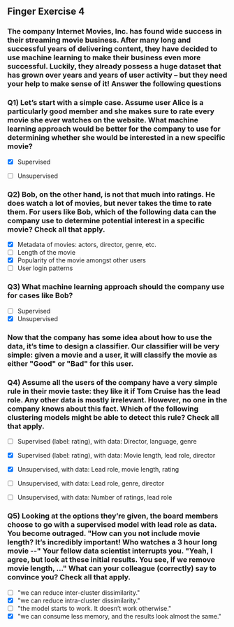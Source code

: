 ## Finger Exercise 4

### The company Internet Movies, Inc. has found wide success in their streaming movie business. After many long and successful years of delivering content, they have decided to use machine learning to make their business even more successful. Luckily, they already possess a huge dataset that has grown over years and years of user activity – but they need your help to make sense of it! Answer the following questions

### Q1) Let’s start with a simple case. Assume user Alice is a particularly good member and she makes sure to rate every movie she ever watches on the website. What machine learning approach would be better for the company to use for determining whether she would be interested in a new specific movie?
- [x] Supervised
- [ ] Unsupervised


### Q2) Bob, on the other hand, is not that much into ratings. He does watch a lot of movies, but never takes the time to rate them. For users like Bob, which of the following data can the company use to determine potential interest in a specific movie? Check all that apply.

- [x] Metadata of movies: actors, director, genre, etc.
- [ ] Length of the movie
- [x] Popularity of the movie amongst other users
- [ ] User login patterns

### Q3) What machine learning approach should the company use for cases like Bob?
- [ ] Supervised
- [x] Unsupervised

### Now that the company has some idea about how to use the data, it’s time to design a classifier. Our classifier will be very simple: given a movie and a user, it will classify the movie as either "Good" or "Bad" for this user.

### Q4) Assume all the users of the company have a very simple rule in their movie taste: they like it if Tom Cruise has the lead role. Any other data is mostly irrelevant. However, no one in the company knows about this fact. Which of the following clustering models might be able to detect this rule? Check all that apply.

- [ ] Supervised (label: rating), with data: Director, language, genre
- [x] Supervised (label: rating), with data: Movie length, lead role, director
- [x] Unsupervised, with data: Lead role, movie length, rating
- [ ] Unsupervised, with data: Lead role, genre, director
- [ ] Unsupervised, with data: Number of ratings, lead role


### Q5) Looking at the options they’re given, the board members choose to go with a supervised model with lead role as data. You become outraged. "How can you not include movie length? It’s incredibly important! Who watches a 3 hour long movie --" Your fellow data scientist interrupts you. "Yeah, I agree, but look at these initial results. You see, if we remove movie length, ..." What can your colleague (correctly) say to convince you? Check all that apply.

- [ ] "we can reduce inter-cluster dissimilarity."
- [x] "we can reduce intra-cluster dissimilarity."
- [ ] "the model starts to work. It doesn’t work otherwise."
- [x] "we can consume less memory, and the results look almost the same."